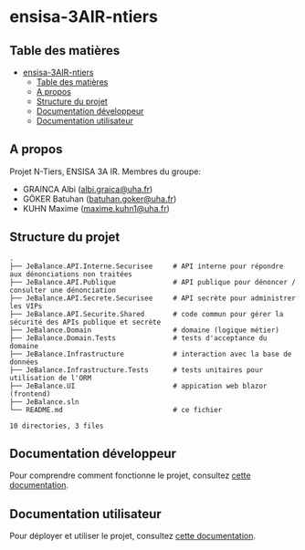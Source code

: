 # ensisa-3AIR-ntiers

## Table des matières
- [ensisa-3AIR-ntiers](#ensisa-3air-ntiers)
  - [Table des matières](#table-des-matières)
  - [A propos](#a-propos)
  - [Structure du projet](#structure-du-projet)
  - [Documentation développeur](#documentation-développeur)
  - [Documentation utilisateur](#documentation-utilisateur)

## A propos
Projet N-Tiers, ENSISA 3A IR.
Membres du groupe:
- GRAINCA Albi (albi.graica@uha.fr)
- GÖKER Batuhan (batuhan.goker@uha.fr)
- KUHN Maxime (maxime.kuhn1@uha.fr)

## Structure du projet
```
.
├── JeBalance.API.Interne.Securisee     # API interne pour répondre aux dénonciations non traitées
├── JeBalance.API.Publique              # API publique pour dénoncer / consulter une dénonciation
├── JeBalance.API.Secrete.Securisee     # API secrète pour administrer les VIPs
├── JeBalance.API.Securite.Shared       # code commun pour gérer la sécurité des APIs publique et secrète
├── JeBalance.Domain                    # domaine (logique métier)
├── JeBalance.Domain.Tests              # tests d'acceptance du domaine
├── JeBalance.Infrastructure            # interaction avec la base de données
├── JeBalance.Infrastructure.Tests      # tests unitaires pour utilisation de l'ORM
├── JeBalance.UI                        # appication web blazor (frontend)
├── JeBalance.sln                       
└── README.md                           # ce fichier

10 directories, 3 files
```

## Documentation développeur
Pour comprendre comment fonctionne le projet, consultez [cette documentation](./documentation/DEV_DOC.md).

## Documentation utilisateur
Pour déployer et utiliser le projet, consultez [cette documentation](./documentation/USER_DOC.md).
